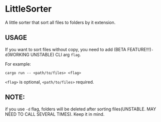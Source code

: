 # LittleSorter

A little sorter that sort all files to folders by it extension.

## USAGE 
If you want to sort files without copy, you need to add (BETA FEATURE!!!)`-d`(WORKING UNSTABLE) CLI arg `flag`.

For example:

`cargo run -- <path/to/files> <flag>`

`<flag>` is optional, `<path/to/files>` required.


## NOTE:
if you use `-d` flag, folders will be deleted after sorting files(UNSTABLE. MAY NEED TO CALL SEVERAL TIMES). 
Keep it in mind.